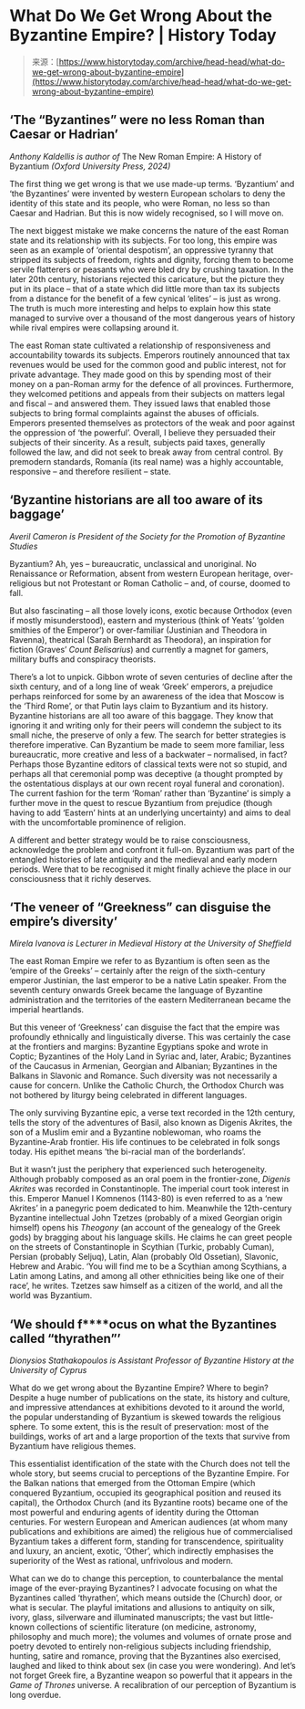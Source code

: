 <!--yml
category: 未分类
date: 2024-05-29 13:22:59
-->

# What Do We Get Wrong About the Byzantine Empire? | History Today

> 来源：[https://www.historytoday.com/archive/head-head/what-do-we-get-wrong-about-byzantine-empire](https://www.historytoday.com/archive/head-head/what-do-we-get-wrong-about-byzantine-empire)

## **‘The “Byzantines” were no less Roman than Caesar or Hadrian’**

*Anthony Kaldellis is author of* The New Roman Empire: A History of Byzantium *(Oxford University Press, 2024)*

The first thing we get wrong is that we use made-up terms. ‘Byzantium’ and ‘the Byzantines’ were invented by western European scholars to deny the identity of this state and its people, who were Roman, no less so than Caesar and Hadrian. But this is now widely recognised, so I will move on.

The next biggest mistake we make concerns the nature of the east Roman state and its relationship with its subjects. For too long, this empire was seen as an example of ‘oriental despotism’, an oppressive tyranny that stripped its subjects of freedom, rights and dignity, forcing them to become servile flatterers or peasants who were bled dry by crushing taxation. In the later 20th century, historians rejected this caricature, but the picture they put in its place – that of a state which did little more than tax its subjects from a distance for the benefit of a few cynical ‘elites’ – is just as wrong. The truth is much more interesting and helps to explain how this state managed to survive over a thousand of the most dangerous years of history while rival empires were collapsing around it.

The east Roman state cultivated a relationship of responsiveness and accountability towards its subjects. Emperors routinely announced that tax revenues would be used for the common good and public interest, not for private advantage. They made good on this by spending most of their money on a pan-Roman army for the defence of all provinces. Furthermore, they welcomed petitions and appeals from their subjects on matters legal and fiscal – and answered them. They issued laws that enabled those subjects to bring formal complaints against the abuses of officials. Emperors presented themselves as protectors of the weak and poor against the oppression of ‘the powerful’. Overall, I believe they persuaded their subjects of their sincerity. As a result, subjects paid taxes, generally followed the law, and did not seek to break away from central control. By premodern standards, Romanía (its real name) was a highly accountable, responsive – and therefore resilient – state.

## **‘Byzantine historians are all too aware of its baggage’**

*Averil Cameron is President of the Society for the Promotion of Byzantine Studies*

Byzantium? Ah, yes – bureaucratic, unclassical and unoriginal. No Renaissance or Reformation, absent from western European heritage, over-religious but not Protestant or Roman Catholic – and, of course, doomed to fall. 

But also fascinating – all those lovely icons, exotic because Orthodox (even if mostly misunderstood), eastern and mysterious (think of Yeats’ ‘golden smithies of the Emperor’) or over-familiar (Justinian and Theodora in Ravenna), theatrical (Sarah Bernhardt as Theodora), an inspiration for fiction (Graves’ *Count Belisarius*) and currently a magnet for gamers, military buffs and conspiracy theorists.

There’s a lot to unpick. Gibbon wrote of seven centuries of decline after the sixth century, and of a long line of weak ‘Greek’ emperors, a prejudice perhaps reinforced for some by an awareness of the idea that Moscow is the ‘Third Rome’, or that Putin lays claim to Byzantium and its history. Byzantine historians are all too aware of this baggage. They know that ignoring it and writing only for their peers will condemn the subject to its small niche, the preserve of only a few. The search for better strategies is therefore imperative. Can Byzantium be made to seem more familiar, less bureaucratic, more creative and less of a backwater – normalised, in fact? Perhaps those Byzantine editors of classical texts were not so stupid, and perhaps all that ceremonial pomp was deceptive (a thought prompted by the ostentatious displays at our own recent royal funeral and coronation). The current fashion for the term ‘Roman’ rather than ‘Byzantine’ is simply a further move in the quest to rescue Byzantium from prejudice (though having to add ‘Eastern’ hints at an underlying uncertainty) and aims to deal with the uncomfortable prominence of religion. 

A different and better strategy would be to raise consciousness, acknowledge the problem and confront it full-on. Byzantium was part of the entangled histories of late antiquity and the medieval and early modern periods. Were that to be recognised it might finally achieve the place in our consciousness that it richly deserves.

## **‘The veneer of “Greekness” can disguise the empire’s diversity’**

*Mirela Ivanova is Lecturer in Medieval History at the University of Sheffield*

The east Roman Empire we refer to as Byzantium is often seen as the ‘empire of the Greeks’ – certainly after the reign of the sixth-century emperor Justinian, the last emperor to be a native Latin speaker. From the seventh century onwards Greek became the language of Byzantine administration and the territories of the eastern Mediterranean became the imperial heartlands. 

But this veneer of ‘Greekness’ can disguise the fact that the empire was profoundly ethnically and linguistically diverse. This was certainly the case at the frontiers and margins: Byzantine Egyptians spoke and wrote in Coptic; Byzantines of the Holy Land in Syriac and, later, Arabic; Byzantines of the Caucasus in Armenian, Georgian and Albanian; Byzantines in the Balkans in Slavonic and Romance. Such diversity was not necessarily a cause for concern. Unlike the Catholic Church, the Orthodox Church was not bothered by liturgy being celebrated in different languages.

The only surviving Byzantine epic, a verse text recorded in the 12th century, tells the story of the adventures of Basil, also known as Digenis Akrites, the son of a Muslim emir and a Byzantine noblewoman, who roams the Byzantine-Arab frontier. His life continues to be celebrated in folk songs today. His epithet means ‘the bi-racial man of the borderlands’.

But it wasn’t just the periphery that experienced such heterogeneity. Although probably composed as an oral poem in the frontier-zone, *Digenis Akrites* was recorded in Constantinople. The imperial court took interest in this. Emperor Manuel I Komnenos (1143-80) is even referred to as a ‘new Akrites’ in a panegyric poem dedicated to him. Meanwhile the 12th-century Byzantine intellectual John Tzetzes (probably of a mixed Georgian origin himself) opens his *Theogony* (an account of the genealogy of the Greek gods) by bragging about his language skills. He claims he can greet people on the streets of Constantinople in Scythian (Turkic, probably Cuman), Persian (probably Seljuq), Latin, Alan (probably Old Ossetian), Slavonic, Hebrew and Arabic. ‘You will find me to be a Scythian among Scythians, a Latin among Latins, and among all other ethnicities being like one of their race’, he writes. Tzetzes saw himself as a citizen of the world, and all the world was Byzantium.

## **‘We should f****ocus on what the Byzantines called “thyrathen”’**

*Dionysios Stathakopoulos is Assistant Professor of Byzantine History at the University of Cyprus*

What do we get wrong about the Byzantine Empire? Where to begin? Despite a huge number of publications on the state, its history and culture, and impressive attendances at exhibitions devoted to it around the world, the popular understanding of Byzantium is skewed towards the religious sphere. To some extent, this is the result of preservation: most of the buildings, works of art and a large proportion of the texts that survive from Byzantium have religious themes. 

This essentialist identification of the state with the Church does not tell the whole story, but seems crucial to perceptions of the Byzantine Empire. For the Balkan nations that emerged from the Ottoman Empire (which conquered Byzantium, occupied its geographical position and reused its capital), the Orthodox Church (and its Byzantine roots) became one of the most powerful and enduring agents of identity during the Ottoman centuries. For western European and American audiences (at whom many publications and exhibitions are aimed) the religious hue of commercialised Byzantium takes a different form, standing for transcendence, spirituality and luxury, an ancient, exotic, ‘Other’, which indirectly emphasises the superiority of the West as rational, unfrivolous and modern. 

What can we do to change this perception, to counterbalance the mental image of the ever-praying Byzantines? I advocate focusing on what the Byzantines called ‘thyrathen’, which means outside the (Church) door, or what is secular. The playful imitations and allusions to antiquity on silk, ivory, glass, silverware and illuminated manuscripts; the vast but little-known collections of scientific literature (on medicine, astronomy, philosophy and much more); the volumes and volumes of ornate prose and poetry devoted to entirely non-religious subjects including friendship, hunting, satire and romance, proving that the Byzantines also exercised, laughed and liked to think about sex (in case you were wondering). And let’s not forget Greek fire, a Byzantine weapon so powerful that it appears in the *Game of Thrones* universe. A recalibration of our perception of Byzantium is long overdue.
